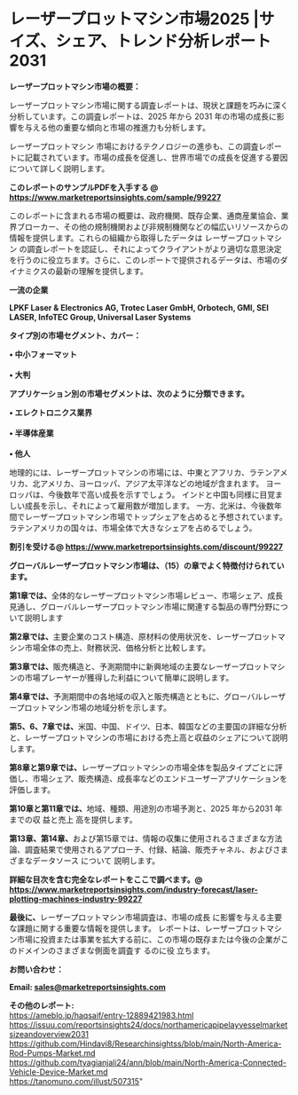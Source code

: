 # レーザープロットマシン市場2025 |サイズ、シェア、トレンド分析レポート2031

<strong><b>レーザープロットマシン市場の概要：</b></strong>

レーザープロットマシン市場に関する調査レポートは、現状と課題を巧みに深く分析しています。この調査レポートは、2025 年から 2031 年の市場の成長に影響を与える他の重要な傾向と市場の推進力も分析します。

レーザープロットマシン 市場におけるテクノロジーの進歩も、この調査レポートに記載されています。市場の成長を促進し、世界市場での成長を促進する要因について詳しく説明します。

<strong>このレポートのサンプルPDFを入手する @ <a href=https://www.marketreportsinsights.com/sample/99227>https://www.marketreportsinsights.com/sample/99227</a></strong>

このレポートに含まれる市場の概要は、政府機関、既存企業、通商産業協会、業界ブローカー、その他の規制機関および非規制機関などの幅広いリソースからの情報を提供します。これらの組織から取得したデータは レーザープロットマシン の調査レポートを認証し、それによってクライアントがより適切な意思決定を行うのに役立ちます。さらに、このレポートで提供されるデータは、市場のダイナミクスの最新の理解を提供します。

<strong>一流の企業</strong>

<strong><b>LPKF Laser & Electronics AG, Trotec Laser GmbH, Orbotech, GMI, SEI LASER, InfoTEC Group, Universal Laser Systems</b></strong>

<strong><b>タイプ別の市場セグメント、カバー：</b></strong>

<strong>• 中小フォーマット<br><br>• 大判</strong>

<strong><b>アプリケーション別の市場セグメントは、次のように分類できます。</b></strong>

<strong>• エレクトロニクス業界<br><br>• 半導体産業<br><br>• 他人</strong>

 地理的には、レーザープロットマシンの市場には、中東とアフリカ、ラテンアメリカ、北アメリカ、ヨーロッパ、アジア太平洋などの地域が含まれます。 ヨーロッパは、今後数年で高い成長を示すでしょう。 インドと中国も同様に目覚ましい成長を示し、それによって雇用数が増加します。 一方、北米は、今後数年間でレーザープロットマシン市場でトップシェアを占めると予想されています。 ラテンアメリカの国々は、市場全体で大きなシェアを占めるでしょう。

<strong>割引を受ける@ <a href=https://www.marketreportsinsights.com/discount/99227>https://www.marketreportsinsights.com/discount/99227</a></strong>

<strong><b>グローバルレーザープロットマシン市場は、（15）の章でよく特徴付けられています。</b></strong>

<strong><b>第</b></strong><strong><b>1章では、</b></strong>全体的なレーザープロットマシン市場レビュー、市場シェア、成長見通し、グローバルレーザープロットマシン市場に関連する製品の専門分野について説明します

<strong><b>第2章では、</b></strong>主要企業のコスト構造、原材料の使用状況を、レーザープロットマシン市場全体の売上、財務状況、価格分析と比較します。

<strong><b>第3章では、</b></strong>販売構造と、予測期間中に新興地域の主要なレーザープロットマシンの市場プレーヤーが獲得した利益について簡単に説明します。

<strong><b>第4章では、</b></strong>予測期間中の各地域の収入と販売構造とともに、グローバルレーザープロットマシン市場の地域分析を示します。

<strong><b>第5、6、7章では、</b></strong>米国、中国、ドイツ、日本、韓国などの主要国の詳細な分析と、レーザープロットマシンの市場における売上高と収益のシェアについて説明します。

<strong><b>第8章と第9章では、</b></strong>レーザープロットマシンの市場全体を製品タイプごとに評価し、市場シェア、販売構造、成長率などのエンドユーザーアプリケーションを評価します。

<strong><b>第10章と第11章では、</b></strong>地域、種類、用途別の市場予測と、2025 年から2031 年までの収 益と売上 高を提供します。

<strong><b>第13章、第14章、</b></strong>および第15章では、情報の収集に使用されるさまざまな方法論、調査結果で使用されるアプローチ、付録、結論、販売チャネル、およびさまざまなデータソース について 説明します。

<strong>詳細な目次を含む完全なレポートをここで調べます。@ <a href=https://www.marketreportsinsights.com/industry-forecast/laser-plotting-machines-industry-99227>https://www.marketreportsinsights.com/industry-forecast/laser-plotting-machines-industry-99227</a></strong>

<strong><b>最後に、</b></strong>レーザープロットマシン市場調査は、市場の成長 に影響を</a>与える主要な課題に関する重要な情報を提供します。 レポートは、レーザープロットマシン市場に投資または事業を拡大する前に、この市場の既存または今後の企業がこのドメインのさまざまな側面を調査す るのに役 立ちます。

<strong><b>お問い合わせ：</b></strong>

<strong>Email: </strong><a href=mailto:sales@marketreportsinsights.com><strong>sales@marketreportsinsights.com</strong></a>

<strong>その他のレポート:</strong>
<br>
<a href=https://ameblo.jp/haqsaif/entry-12889421983.html>https://ameblo.jp/haqsaif/entry-12889421983.html</a>
<br>
<a href=https://issuu.com/reportsinsights24/docs/northamericapipelayvesselmarketsizeandoverview2031>https://issuu.com/reportsinsights24/docs/northamericapipelayvesselmarketsizeandoverview2031</a>
<br>
<a href=https://github.com/Hindavi8/Researchinsightss/blob/main/North-America-Rod-Pumps-Market.md>https://github.com/Hindavi8/Researchinsightss/blob/main/North-America-Rod-Pumps-Market.md</a>
<br>
<a href=https://github.com/tyagianjali24/ann/blob/main/North-America-Connected-Vehicle-Device-Market.md>https://github.com/tyagianjali24/ann/blob/main/North-America-Connected-Vehicle-Device-Market.md</a>
<br>
<a href=https://tanomuno.com/illust/507315>https://tanomuno.com/illust/507315</a>"
